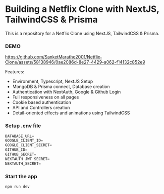 # Building a Netflix Clone with NextJS, TailwindCSS & Prisma

This is a repository for a Netflix Clone using NextJS, TailwindCSS & Prisma.

### DEMO


https://github.com/SanketMarathe2001/Netflix-Clone/assets/58138946/0ae2086d-8e27-4429-a062-f14132c852e9


Features:

- Environment, Typescript, NextJS Setup
- MongoDB & Prisma connect, Database creation
- Authentication with NextAuth, Google & Github Login
- Full responsiveness on all pages
- Cookie based authentication
- API and Controllers creation
- Detail-oriented effects and animations using TailwindCSS


### Setup .env file


```js
DATABASE_URL=
GOOGLE_CLIENT_ID=
GOOGLE_CLIENT_SECRET=
GITHUB_ID=
GITHUB_SECRET=
NEXTAUTH_JWT_SECRET=
NEXTAUTH_SECRET=
```

### Start the app

```shell
npm run dev
```
